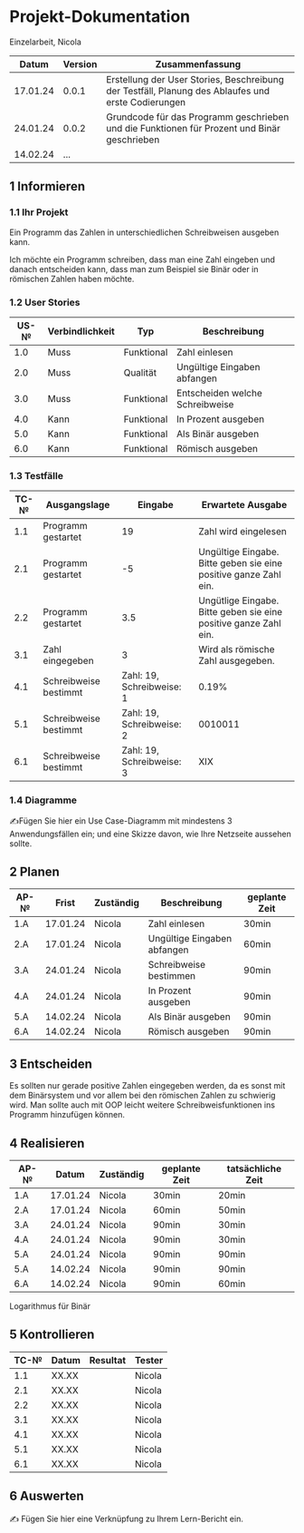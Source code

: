 # Projekt-Dokumentation

Einzelarbeit, Nicola

| Datum | Version | Zusammenfassung                                              |
| ----- | ------- | ------------------------------------------------------------ |
| 17.01.24 | 0.0.1   | Erstellung der User Stories, Beschreibung der Testfäll, Planung des Ablaufes und erste Codierungen |
| 24.01.24 | 0.0.2   | Grundcode für das Programm geschrieben und die Funktionen für Prozent und Binär geschrieben |
| 14.02.24 | ...     |                                                              |

## 1 Informieren

### 1.1 Ihr Projekt

Ein Programm das Zahlen in unterschiedlichen Schreibweisen ausgeben kann.

Ich möchte ein Programm schreiben, dass man eine Zahl eingeben und danach entscheiden kann, dass man zum Beispiel sie Binär oder in römischen Zahlen haben möchte.

### 1.2 User Stories

| US-№ | Verbindlichkeit | Typ  | Beschreibung                       |
| ---- | --------------- | ---- | ---------------------------------- |
| 1.0  | Muss            | Funktional | Zahl einlesen |
| 2.0  | Muss            | Qualität   | Ungültige Eingaben abfangen |
| 3.0  | Muss            | Funktional | Entscheiden welche Schreibweise |
| 4.0  | Kann            | Funktional | In Prozent ausgeben |
| 5.0  | Kann            | Funktional | Als Binär ausgeben |
| 6.0  | Kann            | Funktional | Römisch ausgeben |

### 1.3 Testfälle

| TC-№ | Ausgangslage | Eingabe | Erwartete Ausgabe |
| ---- | ------------ | ------- | ----------------- |
| 1.1  | Programm gestartet | 19      | Zahl wird eingelesen |
| 2.1  | Programm gestartet | -5      | Ungültige Eingabe. Bitte geben sie eine positive ganze Zahl ein. |
| 2.2  | Programm gestartet | 3.5     | Ungütlige Eingabe. Bitte geben sie eine positive ganze Zahl ein. |
| 3.1  | Zahl eingegeben | 3 | Wird als römische Zahl ausgegeben. |
| 4.1  | Schreibweise bestimmt | Zahl: 19, Schreibweise: 1 | 0.19% |
| 5.1  | Schreibweise bestimmt | Zahl: 19, Schreibweise: 2 | 0010011|
| 6.1  | Schreibweise bestimmt | Zahl: 19, Schreibweise: 3 | XIX |

### 1.4 Diagramme

✍️Fügen Sie hier ein Use Case-Diagramm mit mindestens 3 Anwendungsfällen ein; und eine Skizze davon, wie Ihre Netzseite aussehen sollte.

## 2 Planen

| AP-№ | Frist    | Zuständig | Beschreibung | geplante Zeit |
| ---- | -------- | --------- | ------------ | ------------- |
| 1.A  | 17.01.24 | Nicola    | Zahl einlesen               | 30min |
| 2.A  | 17.01.24 | Nicola    | Ungültige Eingaben abfangen | 60min |
| 3.A  | 24.01.24 | Nicola    | Schreibweise bestimmen      | 90min |
| 4.A  | 24.01.24 | Nicola    | In Prozent ausgeben         | 90min |
| 5.A  | 14.02.24 | Nicola    | Als Binär ausgeben          | 90min |
| 6.A  | 14.02.24 | Nicola    | Römisch ausgeben            | 90min |

## 3 Entscheiden

Es sollten nur gerade positive Zahlen eingegeben werden, da es sonst mit dem Binärsystem und vor allem bei den römischen Zahlen zu schwierig wird.
Man sollte auch mit OOP leicht weitere Schreibweisfunktionen ins Programm hinzufügen können.

## 4 Realisieren

| AP-№ | Datum | Zuständig | geplante Zeit | tatsächliche Zeit |
| ---- | ----- | --------- | ------------- | ----------------- |
| 1.A  | 17.01.24 | Nicola | 30min | 20min  |
| 2.A  | 17.01.24 | Nicola | 60min | 50min  |
| 3.A  | 24.01.24 | Nicola | 90min | 30min  |
| 4.A  | 24.01.24 | Nicola | 90min | 30min  |
| 5.A  | 24.01.24 | Nicola | 90min | 90min |
| 5.A  | 14.02.24 | Nicola | 90min | 90min  |
| 6.A  | 14.02.24 | Nicola | 90min | 60min  |

Logarithmus für Binär

## 5 Kontrollieren

| TC-№ | Datum | Resultat | Tester |
| ---- | ----- | -------- | ------ |
| 1.1  | XX.XX |          | Nicola |
| 2.1  | XX.XX |          | Nicola |
| 2.2  | XX.XX |          | Nicola |
| 3.1  | XX.XX |          | Nicola |
| 4.1  | XX.XX |          | Nicola |
| 5.1  | XX.XX |          | Nicola |
| 6.1  | XX.XX |          | Nicola |

## 6 Auswerten

✍️ Fügen Sie hier eine Verknüpfung zu Ihrem Lern-Bericht ein.
